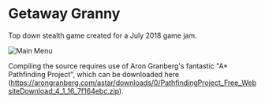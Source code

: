# Getaway Granny
Top down stealth game created for a July 2018 game jam.

![Main Menu](https://raw.githubusercontent.com/SamKatz/Getaway-Granny/master/GetawayGranny/Assets/Unity%20Sample%20UI/Textures%20and%20Sprites/SF%20UI/Background/SF%20Background%201.jpg)

Compiling the source requires use of Aron Granberg's fantastic "A* Pathfinding Project", which can be downloaded here (https://arongranberg.com/astar/downloads/0/PathfindingProject_Free_WebsiteDownload_4_1_16_7f164ebc.zip).
